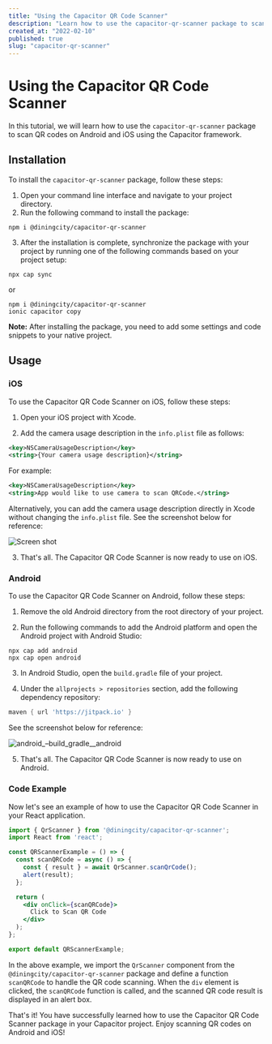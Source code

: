```yaml
---
title: "Using the Capacitor QR Code Scanner"
description: "Learn how to use the capacitor-qr-scanner package to scan QR codes on Android and iOS."
created_at: "2022-02-10"
published: true
slug: "capacitor-qr-scanner"
---
```


# Using the Capacitor QR Code Scanner

In this tutorial, we will learn how to use the `capacitor-qr-scanner` package to scan QR codes on Android and iOS using the Capacitor framework.

## Installation

To install the `capacitor-qr-scanner` package, follow these steps:

1. Open your command line interface and navigate to your project directory.
2. Run the following command to install the package:

```shell
npm i @diningcity/capacitor-qr-scanner
```

3. After the installation is complete, synchronize the package with your project by running one of the following commands based on your project setup:

```shell
npx cap sync
```

or

```shell
npm i @diningcity/capacitor-qr-scanner
ionic capacitor copy
```

**Note:** After installing the package, you need to add some settings and code snippets to your native project.

## Usage

### iOS

To use the Capacitor QR Code Scanner on iOS, follow these steps:

1. Open your iOS project with Xcode.

2. Add the camera usage description in the `info.plist` file as follows:

```xml
<key>NSCameraUsageDescription</key>
<string>{Your camera usage description}</string>
```

For example:

```xml
<key>NSCameraUsageDescription</key>
<string>App would like to use camera to scan QRCode.</string>
```

Alternatively, you can add the camera usage description directly in Xcode without changing the `info.plist` file. See the screenshot below for reference:

![Screen shot](./images/plugin_05.png)

3. That's all. The Capacitor QR Code Scanner is now ready to use on iOS.

### Android

To use the Capacitor QR Code Scanner on Android, follow these steps:

1. Remove the old Android directory from the root directory of your project.

2. Run the following commands to add the Android platform and open the Android project with Android Studio:

```shell
npx cap add android
npx cap open android
```

3. In Android Studio, open the `build.gradle` file of your project.

4. Under the `allprojects > repositories` section, add the following dependency repository:

```groovy
maven { url 'https://jitpack.io' }
```

See the screenshot below for reference:

![android_–_build_gradle__android_](https://user-images.githubusercontent.com/30079762/209921328-a32c3c1e-34ec-49d5-a558-3c7946eedc47.png)

5. That's all. The Capacitor QR Code Scanner is now ready to use on Android.

### Code Example

Now let's see an example of how to use the Capacitor QR Code Scanner in your React application.

```jsx
import { QrScanner } from '@diningcity/capacitor-qr-scanner';
import React from 'react';

const QRScannerExample = () => {
  const scanQRCode = async () => {
    const { result } = await QrScanner.scanQrCode();
    alert(result);
  };

  return (
    <div onClick={scanQRCode}>
      Click to Scan QR Code
    </div>
  );
};

export default QRScannerExample;
```

In the above example, we import the `QrScanner` component from the `@diningcity/capacitor-qr-scanner` package and define a function `scanQRCode` to handle the QR code scanning. When the `div` element is clicked, the `scanQRCode` function is called, and the scanned QR code result is displayed in an alert box.

That's it! You have successfully learned how to use the Capacitor QR Code Scanner package in your Capacitor project. Enjoy scanning QR codes on Android and iOS!